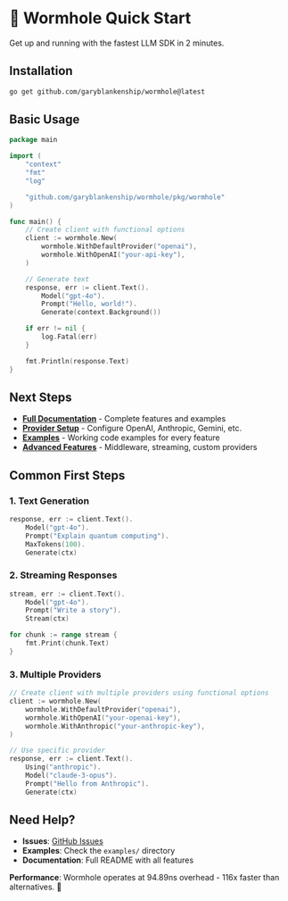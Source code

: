 # 🚀 Wormhole Quick Start

Get up and running with the fastest LLM SDK in 2 minutes.

## Installation

```bash
go get github.com/garyblankenship/wormhole@latest
```

## Basic Usage

```go
package main

import (
    "context"
    "fmt"
    "log"

    "github.com/garyblankenship/wormhole/pkg/wormhole"
)

func main() {
    // Create client with functional options
    client := wormhole.New(
        wormhole.WithDefaultProvider("openai"),
        wormhole.WithOpenAI("your-api-key"),
    )

    // Generate text
    response, err := client.Text().
        Model("gpt-4o").
        Prompt("Hello, world!").
        Generate(context.Background())

    if err != nil {
        log.Fatal(err)
    }

    fmt.Println(response.Text)
}
```

## Next Steps

- **[Full Documentation](../README.md)** - Complete features and examples
- **[Provider Setup](PROVIDERS.md)** - Configure OpenAI, Anthropic, Gemini, etc.
- **[Examples](../examples/)** - Working code examples for every feature
- **[Advanced Features](ADVANCED.md)** - Middleware, streaming, custom providers

## Common First Steps

### 1. Text Generation
```go
response, err := client.Text().
    Model("gpt-4o").
    Prompt("Explain quantum computing").
    MaxTokens(100).
    Generate(ctx)
```

### 2. Streaming Responses
```go
stream, err := client.Text().
    Model("gpt-4o").
    Prompt("Write a story").
    Stream(ctx)

for chunk := range stream {
    fmt.Print(chunk.Text)
}
```

### 3. Multiple Providers
```go
// Create client with multiple providers using functional options
client := wormhole.New(
    wormhole.WithDefaultProvider("openai"),
    wormhole.WithOpenAI("your-openai-key"),
    wormhole.WithAnthropic("your-anthropic-key"),
)

// Use specific provider
response, err := client.Text().
    Using("anthropic").
    Model("claude-3-opus").
    Prompt("Hello from Anthropic").
    Generate(ctx)
```

## Need Help?

- **Issues**: [GitHub Issues](https://github.com/garyblankenship/wormhole/issues)
- **Examples**: Check the `examples/` directory
- **Documentation**: Full README with all features

**Performance**: Wormhole operates at 94.89ns overhead - 116x faster than alternatives. 🚀